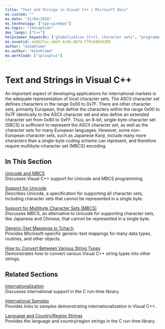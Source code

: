 ```yaml
---
title: "Text and Strings in Visual C++ | Microsoft Docs"
ms.custom: ""
ms.date: "11/04/2016"
ms.technology: ["cpp-windows"]
ms.topic: "conceptual"
dev_langs: ["C++"]
helpviewer_keywords: ["globalization [C++], character sets", "programming [C++], international", "multiple language support [C++]", "Unicode [C++]", "international applications [C++], about international applications", "portability [C++]", "translation [C++], character sets", "non-European characters [C++]", "character sets [C++]", "globalization [C++]", "Japanese characters [C++]", "Kanji character support [C++]", "local character sets [C++]", "ASCII characters [C++]", "character sets [C++], about character sets", "localization [C++], character sets", "translating code [C++]", "localization [C++]", "character sets [C++], non-European", "portability [C++], character sets", "MBCS [C++], international programming"]
ms.assetid: a1bb27ac-abe5-4c6b-867d-f761d4b93205
author: "mikeblome"
ms.author: "mikeblome"
ms.workload: ["cplusplus"]
---
```

# Text and Strings in Visual C++
An important aspect of developing applications for international markets is the adequate representation of local character sets. The ASCII character set defines characters in the range 0x00 to 0x7F. There are other character sets, primarily European, that define the characters within the range 0x00 to 0x7F identically to the ASCII character set and also define an extended character set from 0x80 to 0xFF. Thus, an 8-bit, single-byte-character set (SBCS) is sufficient to represent the ASCII character set, as well as the character sets for many European languages. However, some non-European character sets, such as Japanese Kanji, include many more characters than a single-byte coding scheme can represent, and therefore require multibyte-character set (MBCS) encoding.  
  
## In This Section  
 [Unicode and MBCS](../text/unicode-and-mbcs.md)  
 Discusses Visual C++ support for Unicode and MBCS programming.  
  
 [Support for Unicode](../text/support-for-unicode.md)  
 Describes Unicode, a specification for supporting all character sets, including character sets that cannot be represented in a single byte.  
  
 [Support for Multibyte Character Sets (MBCS)](../text/support-for-multibyte-character-sets-mbcss.md)  
 Discusses MBCS, an alternative to Unicode for supporting character sets, like Japanese and Chinese, that cannot be represented in a single byte.  
  
 [Generic-Text Mappings in Tchar.h](../text/generic-text-mappings-in-tchar-h.md)  
 Provides Microsoft-specific generic-text mappings for many data types, routines, and other objects.  
  
 [How to: Convert Between Various String Types](../text/how-to-convert-between-various-string-types.md)  
 Demonstrates how to convert various Visual C++ string types into other strings.  
  
## Related Sections  
 [Internationalization](../c-runtime-library/internationalization.md)  
 Discusses international support in the C run-time library.  
  
 [International Samples](http://msdn.microsoft.com/aa8d390c-cf4c-4dd8-9dea-74d81f93f2f8)  
 Provides links to samples demonstrating internationalization in Visual C++.  
  
 [Language and Country/Region Strings](../c-runtime-library/locale-names-languages-and-country-region-strings.md)  
 Provides the language and country/region strings in the C run-time library.